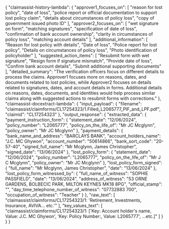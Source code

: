 {
  "claimassist-history-lambda": {
    "approver1_focuses_on": [
      "reason for lost policy",
      "date of loss",
      "police report or official documentation to support lost policy claim",
      "details about circumstances of policy loss",
      "copy of government issued photo ID"
    ],
    "approver2_focuses_on": [
      "wet signature on form",
      "matching signatures",
      "specification of date of loss",
      "confirmation of bank account ownership",
      "clarity in circumstances of policy loss",
      "matching account details"
    ],
    "additional_information": [
      "Reason for lost policy with details",
      "Date of loss",
      "Police report for lost policy",
      "Details on circumstances of policy loss",
      "Photo identification of policyholder"
    ],
    "suggested_action_items": [
      "Resubmit form with wet signature",
      "Resign form if signature mismatch",
      "Provide date of loss",
      "Confirm bank account details",
      "Submit additional supporting documents"
    ],
    "detailed_summary": "The verification officers focus on different details to process the claims. Approver1 focuses more on reasons, dates, and documents related to lost policies, while Approver2 focuses on details related to signatures, dates, and account details in forms. Additional details on reasons, dates, documents, and identities would help process similar claims along with suggested actions to resubmit forms with corrections."
  },
  "claimassist-docextract-lambda": {
    "input_payload": {
      "filename": "claimassist/claimforms/CL17254323/1.Filled_L2065777_PIF_and_LPF.pdf",
      "claimid": "CL17254323"
    },
    "output_response": {
      "extracted_data": {
        "payment_instruction_form": {
          "statement_date": "12/06/2024",
          "policy_number": "L2065777",
          "policy_on_the_life_of": "Mr JC Mcglynn",
          "policy_owner": "Mr JC Mcglynn"
        },
        "payment_details": {
          "bank_name_and_address": "BARCLAYS BANK",
          "account_holders_name": "J.C. MC Ghywon",
          "account_number": "50614866",
          "bank_sort_code": "20-57-40",
          "signed_full_name": "Mr Mcglynn, James Christopher",
          "signed_date": "13/06/2024"
        },
        "lost_policy_form": {
          "statement_date": "12/06/2024",
          "policy_number": "L2065777",
          "policy_on_the_life_of": "Mr J C Mcglynn",
          "policy_owner": "Mr JC Mcglynn"
        },
        "lost_policy_form_signed": {
          "full_name": "Mr Mcglynn, James Christopher",
          "date": "13/06/2024"
        },
        "lost_policy_form_witnessed_by": {
          "full_name_of_witness": "SOPHIE PASSFIELD",
          "date": "13/06/2024",
          "address_of_witness": "53 ORNE GARDENS, BOLBECIC PARK, MILTON KEYNES MK18 8PG",
          "official_stamp": "",
          "day_time_telephone_number_of_witness": "07732883 700",
          "occupation_of_witness": "Teacher"
        }
      },
      "raw_text": [
        "claimassist/claimforms/CL17254323/1: 'Retirement, Investments, Insurance, AVIVA... etc.'"
      ],
      "key_values_text": [
        "claimassist/claimforms/CL17254323/1: ['Key: Account holder's name, Value: J.C. MC Ghywon', 'Key: Policy Number:, Value: L2065777', ...etc.]"
      ]
    }
  }
}

